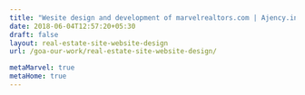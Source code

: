 ```yaml
---
title: "Wesite design and development of marvelrealtors.com | Ajency.in Goa"
date: 2018-06-04T12:57:20+05:30
draft: false
layout: real-estate-site-website-design
url: /goa-our-work/real-estate-site-website-design/

metaMarvel: true
metaHome: true
---
```

